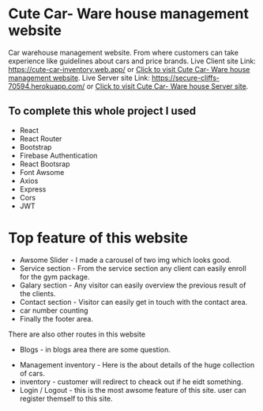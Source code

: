 # Cute Car- Ware house management website

Car warehouse management website. From where customers can take experience like guidelines about cars and price brands.
Live Client site Link: https://cute-car-inventory.web.app/
or [Click to visit Cute Car- Ware house management website](https://cute-car-inventory.web.app/).
Live Server site Link: https://secure-cliffs-70594.herokuapp.com/
or [Click to visit Cute Car- Ware house Server site](https://secure-cliffs-70594.herokuapp.com/).

## To complete this whole project I used

- React
- React Router
- Bootstrap
- Firebase Authentication
- React Bootsrap
- Font Awsome
- Axios
- Express
- Cors
- JWT

# Top feature of this website

- Awsome Slider - I made a carousel of two img which looks good.
- Service section - From the service section any client can easily enroll for the gym package.
- Galary section - Any visitor can easily overview the previous result of the clients.
- Contact section - Visitor can easily get in touch with the contact area.
- car number counting
- Finally the footer area.

There are also other routes in this website

- Blogs - in blogs area there are some question.

* Management inventory - Here is the about details of the huge collection of cars.
* inventory - customer will redirect to cheack out if he eidt something.
* Login / Logout - this is the most awsome feature of this site. user can register themself to this site.
